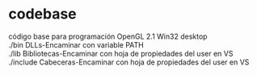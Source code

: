 # codebase <br>
código base para programación OpenGL 2.1 Win32 desktop <br>
./bin DLLs-Encaminar con variable PATH <br>
./lib Bibliotecas-Encaminar con hoja de propiedades del user en VS <br>
./include Cabeceras-Encaminar con hoja de propiedades del user en VS <br>
